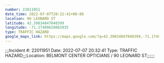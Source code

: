 ```yaml
---
number: 22011951
date_time: 2022-07-07T20:32:41+00:00
location: 90 LEONARD ST
latitude: 42.39834847040399
longitude: -71.17489628082835
type: TRAFFIC HAZARD
google_maps_link: https://maps.google.com/?q=42.39834847040399,-71.17489628082835
---
```


;;;Incident #: 22011951   Date: 2022-07-07 20:32:41   Type: TRAFFIC HAZARD;;;Location: BELMONT CENTER OPTICIANS / 90 LEONARD ST;;;;;;
